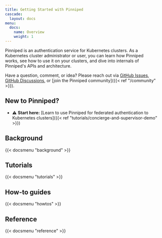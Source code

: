 ```yaml
---
title: Getting Started with Pinniped
cascade:
  layout: docs
menu:
  docs:
    name: Overview
    weight: 1
---
```


Pinniped is an authentication service for Kubernetes clusters.
As a Kubernetes cluster administrator or user, you can learn how Pinniped works, see how to use it on your clusters, and
dive into internals of Pinniped's APIs and architecture.

Have a question, comment, or idea? Please reach out via
[GitHub Issues](https://github.com/vmware-tanzu/pinniped/issues),
[GitHub Discussions](https://github.com/vmware-tanzu/pinniped/discussions),
or [join the Pinniped community]({{< ref "/community" >}}).

## New to Pinniped?

- ⚠️ **Start here:** [Learn to use Pinniped for federated authentication to Kubernetes clusters]({{< ref "tutorials/concierge-and-supervisor-demo" >}})

## Background

{{< docsmenu "background" >}}

## Tutorials

{{< docsmenu "tutorials" >}}

## How-to guides

{{< docsmenu "howtos" >}}

## Reference

{{< docsmenu "reference" >}}
